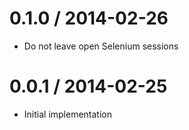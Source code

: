 
0.1.0 / 2014-02-26
==================

  * Do not leave open Selenium sessions

0.0.1 / 2014-02-25
==================

  * Initial implementation
